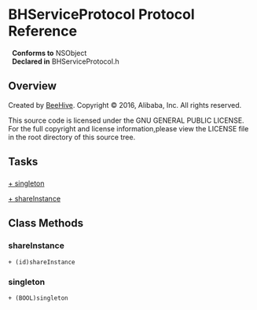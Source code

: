 # BHServiceProtocol Protocol Reference

&nbsp;&nbsp;**Conforms to** NSObject  
&nbsp;&nbsp;**Declared in** BHServiceProtocol.h  

## Overview

Created by <a href="../Classes/BeeHive.html">BeeHive</a>.
Copyright &copy; 2016, Alibaba, Inc. All rights reserved.

This source code is licensed under the GNU GENERAL PUBLIC LICENSE.
For the full copyright and license information,please view the LICENSE file in the root directory of this source tree.

## Tasks

### 

[+&nbsp;singleton](#//api/name/singleton)  

[+&nbsp;shareInstance](#//api/name/shareInstance)  

<a title="Class Methods" name="class_methods"></a>
## Class Methods

<a name="//api/name/shareInstance" title="shareInstance"></a>
### shareInstance

`+ (id)shareInstance`

<a name="//api/name/singleton" title="singleton"></a>
### singleton

`+ (BOOL)singleton`

